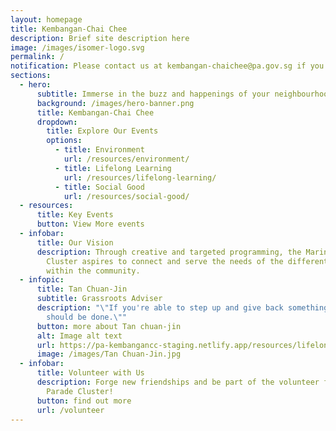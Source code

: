 ```yaml
---
layout: homepage
title: Kembangan-Chai Chee
description: Brief site description here
image: /images/isomer-logo.svg
permalink: /
notification: Please contact us at kembangan-chaichee@pa.gov.sg if you have any queries.
sections:
  - hero:
      subtitle: Immerse in the buzz and happenings of your neighbourhood.
      background: /images/hero-banner.png
      title: Kembangan-Chai Chee
      dropdown:
        title: Explore Our Events
        options:
          - title: Environment
            url: /resources/environment/
          - title: Lifelong Learning
            url: /resources/lifelong-learning/
          - title: Social Good
            url: /resources/social-good/
  - resources:
      title: Key Events
      button: View More events
  - infobar:
      title: Our Vision
      description: Through creative and targeted programming, the Marine Parade
        Cluster aspires to connect and serve the needs of the different profiles
        within the community.
  - infopic:
      title: Tan Chuan-Jin
      subtitle: Grassroots Adviser
      description: "\"If you're able to step up and give back something, I think that
        should be done.\""
      button: more about Tan chuan-jin
      alt: Image alt text
      url: https://pa-kembangancc-staging.netlify.app/resources/lifelong-learning/
      image: /images/Tan Chuan-Jin.jpg
  - infobar:
      title: Volunteer with Us
      description: Forge new friendships and be part of the volunteer family in Marine
        Parade Cluster!
      button: find out more
      url: /volunteer
---
```

